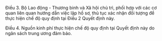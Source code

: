 Điều 3. Bộ Lao động - Thương binh và Xã hội chủ trì, phối hợp với các cơ quan liên quan hướng dẫn việc lập hồ sơ, thủ tục xác nhận đối tượng để thực hiện chế độ quy định tại Điều 2 Quyết định này.

Điều 4. Nguồn kinh phí thực hiện chế độ quy định tại Quyết định này do ngân sách trung ương đảm bảo.